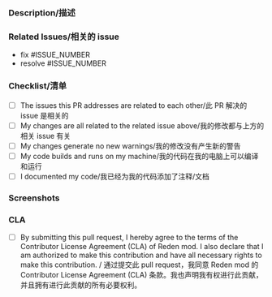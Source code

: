 <!--- Thank your for contributing to Reden mod! Make sure to fill out all required fields. -->
<!--- 欢迎为 Reden mod 贡献代码！请确保填写所有必填内容。 -->
<!--- IMPORTANT: If this PR addresses multiple unrelated issues, it will be closed until separated. -->
<!--- 重要：如果此 PR 解决了多个不相关的 issue，它将被关闭直到不同部分的内容被分离至多个 PR。 -->

### Description/描述

<!--- REQUIRED: Describe what changed in detail -->
<!--- 必填：详细描述了哪些代码被修改了 -->

### Related Issues/相关的 issue

<!--- REQUIRED: Tag all related issues (e.g. * #123) -->
<!--- If this PR fixes a bug, please specify (e.g. * fix #123) -->
<!--- If this PR adds a feature, please specify (e.g. * resolve #123) --> 
<!--- If this PR addresses multiple issues, these issues must be related to one other -->
<!--- 必填：标记所有相关的 issue -->
<!--- 如果此 PR 修复了一个 bug，请标记（例如 * fix #123） -->
<!--- 如果此 PR 添加了一个新功能，请标记（例如 * resolve #123） -->
<!--- 如果此 PR 解决了多个 issue，这些 issue 必须是相关的 -->

* fix #ISSUE_NUMBER
* resolve #ISSUE_NUMBER

### Checklist/清单

<!--- Add things that are not yet implemented above -->
<!--- 将仍未实现的内容添加至上方 -->

<!--- Check the following items by changing [ ] to [x] -->
<!--- 将 [ ] 改为 [x] 来勾选下方的内容 -->
- [ ] The issues this PR addresses are related to each other/此 PR 解决的 issue 是相关的
- [ ] My changes are all related to the related issue above/我的修改都与上方的相关 issue 有关
- [ ] My changes generate no new warnings/我的修改没有产生新的警告
- [ ] My code builds and runs on my machine/我的代码在我的电脑上可以编译和运行
- [ ] I documented my code/我已经为我的代码添加了注释/文档

### Screenshots

<!--- REQUIRED: if issue is UI related -->
<!--- 必填：如果 issue 与 UI 有关 -->

<!--- IMPORTANT: Fill out all required fields. Otherwise we might close this PR temporarily -->
<!--- 重要：请填写所有必填内容。否则我们可能会暂时关闭此 PR -->
<!--- Make sure to mark the PR as draft if you are still working on it, and mark it as "ready for review" when you are done -->
<!--- 如果你仍未完成此 PR，请将其标记为草稿（GitHub PR 中的 draft 功能）。当你完成时，请点击 "ready for review" -->

### CLA

<!-- PLEASE DO CONSULT THE CLA IN THE ROOT DIRECTORY OF THE REPOSITORY BEFORE PROCEEDING -->
<!-- 请在继续之前查看仓库根目录中的开发者协议（CLA） -->

<!--- REQUIRED: If this PR is your first contribution to Reden mod, please download the CLA markdown file in the root directory of the repository, sign it, export it as PDF, and upload it to this PR -->
<!--- 必填：如果此 PR 是你第一次为 Reden mod 贡献代码，请下载位于仓库根目录的 CLA markdown 文件，签名，导出为 PDF，然后上传至此 PR -->

<!--- Check the following items by changing [ ] to [x] -->
<!--- 将 [ ] 改为 [x] 来勾选下方的内容 -->

- [ ] By submitting this pull request, I hereby agree to the terms of the Contributor License Agreement (CLA) of Reden mod. I also declare that I am authorized to make this contribution and have all necessary rights to make this contribution. / 通过提交此 pull request，我同意 Reden mod 的 Contributor License Agreement (CLA) 条款。我也声明我有权进行此贡献，并且拥有进行此贡献的所有必要权利。
